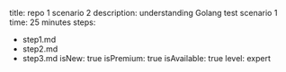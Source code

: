 title: repo 1 scenario 2
description: understanding Golang test scenario 1
time: 25 minutes 
steps:
  - step1.md 
  - step2.md 
  - step3.md 
 isNew: true 
 isPremium: true 
 isAvailable: true 
 level: expert

